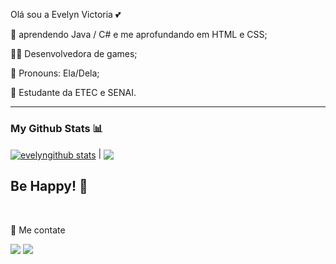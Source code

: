  Olá sou a Evelyn Victoria 💕



<p>🧠 aprendendo Java / C#  e me aprofundando em HTML e CSS; </p>
<p>👩‍💻  Desenvolvedora de games;</p>
<p>📍 Pronouns: Ela/Dela;</p>
<p>📕 Estudante da ETEC e SENAI.</p>

<hr>
<!--ícones e imagem das estatísticas-->
  <h3>My Github Stats 📊</h3>
  <a href="https://github.com/anuraghazra/github-readme-stats"><img align="center" src="https://github-readme-stats.vercel.app/api?username=evelynvic23&show_icons=true&include_all_commits=true&theme=radical&hide_border=false" alt="evelyngithub stats" /></a>
  | <a href="https://github.com/anuraghazra/github-readme-stats"><img align="center" src="https://github-readme-stats.vercel.app/api/top-langs/?username=evelynvic23&layout=compact&theme=radical&hide_border=false" /></a>
  
<br>

  <h2>Be Happy! 👸</h2>

<br>
<!--links para contato-->
<div>
  <p>📩 Me contate</p>
  <a href = "mailto:evelynvic23toria10@gmail.com"><img src="https://img.shields.io/badge/Gmail-D14836?style=for-the-badge&logo=gmail&logoColor=white" target="_blank"></a>
  <a href="https://www.linkedin.com/in/evelyn-victoria-da-silva-santos-78aa8824b/" target="_blank"><img src="https://img.shields.io/badge/-LinkedIn-%230077B5?style=for-the-badge&logo=linkedin&logoColor=white" target="_blank"></a> 
</div>


